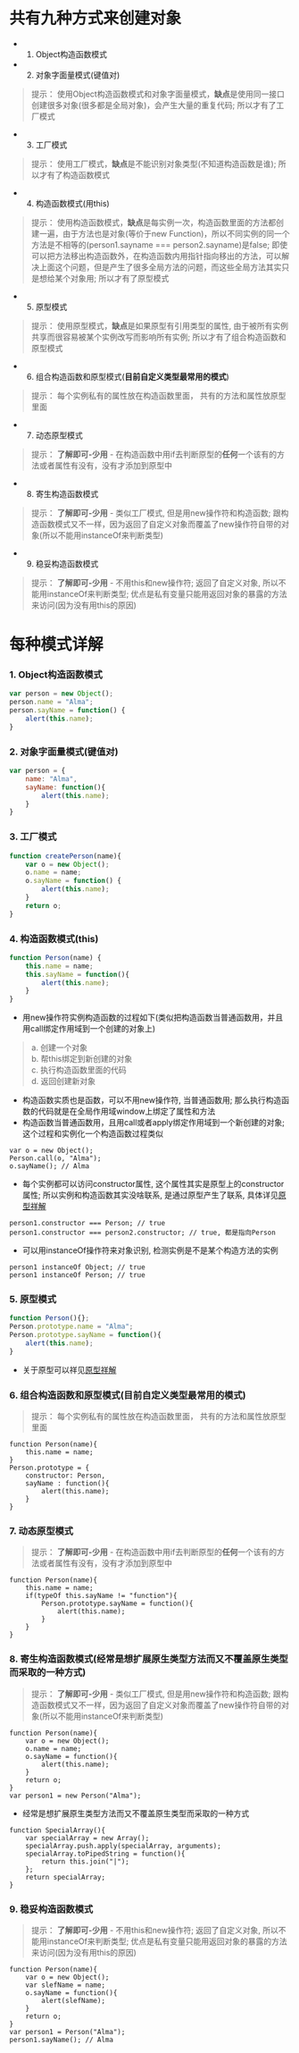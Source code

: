 # 共有九种方式来创建对象
* 1. Object构造函数模式
* 2. 对象字面量模式(键值对)
> 提示： 使用Object构造函数模式和对象字面量模式，**缺点**是使用同一接口创建很多对象(很多都是全局对象)，会产生大量的重复代码; 所以才有了工厂模式
* 3. 工厂模式
> 提示： 使用工厂模式，**缺点**是不能识别对象类型(不知道构造函数是谁); 所以才有了构造函数模式
* 4. 构造函数模式(用this)
> 提示： 使用构造函数模式，**缺点**是每实例一次，构造函数里面的方法都创建一遍，由于方法也是对象(等价于new Function)，所以不同实例的同一个方法是不相等的(person1.sayname === person2.sayname)是false; 即使可以把方法移出构造函数外，在构造函数内用指针指向移出的方法，可以解决上面这个问题，但是产生了很多全局方法的问题，而这些全局方法其实只是想给某个对象用; 所以才有了原型模式
* 5. 原型模式
> 提示： 使用原型模式，**缺点**是如果原型有引用类型的属性, 由于被所有实例共享而很容易被某个实例改写而影响所有实例; 所以才有了组合构造函数和原型模式
* 6. 组合构造函数和原型模式(**目前自定义类型最常用的模式**)
> 提示： 每个实例私有的属性放在构造函数里面， 共有的方法和属性放原型里面
* 7. 动态原型模式
> 提示： **了解即可-少用** - 在构造函数中用if去判断原型的**任何**一个该有的方法或者属性有没有，没有才添加到原型中
* 8. 寄生构造函数模式
> 提示： **了解即可-少用** - 类似工厂模式, 但是用new操作符和构造函数; 跟构造函数模式又不一样，因为返回了自定义对象而覆盖了new操作符自带的对象(所以不能用instanceOf来判断类型)
* 9. 稳妥构造函数模式
> 提示： **了解即可-少用** - 不用this和new操作符; 返回了自定义对象, 所以不能用instanceOf来判断类型; 优点是私有变量只能用返回对象的暴露的方法来访问(因为没有用this的原因)

# 每种模式详解
### 1. Object构造函数模式
```js
var person = new Object();
person.name = "Alma";
person.sayName = function() {
	alert(this.name);
}
```
### 2. 对象字面量模式(键值对)
```js
var person = {
	name: "Alma",
	sayName: function(){
		alert(this.name);
	}
}
```
### 3. 工厂模式
```js
function createPerson(name){
	var o = new Object();
	o.name = name;
	o.sayName = function() {
		alert(this.name);
	}
	return o;
}
```
### 4. 构造函数模式(this)
```js
function Person(name) {
	this.name = name;
	this.sayName = function(){
		alert(this.name);
	}
}
```
* 用new操作符实例构造函数的过程如下(类似把构造函数当普通函数用，并且用call绑定作用域到一个创建的对象上)
> a. 创建一个对象		
> b. 帮this绑定到新创建的对象		
> c. 执行构造函数里面的代码		
> d. 返回创建新对象
* 构造函数实质也是函数，可以不用new操作符, 当普通函数用; 那么执行构造函数的代码就是在全局作用域window上绑定了属性和方法
* 构造函数当普通函数用，且用call或者apply绑定作用域到一个新创建的对象; 这个过程和实例化一个构造函数过程类似
```
var o = new Object();
Person.call(o, "Alma");
o.sayName(); // Alma
```
* 每个实例都可以访问constructor属性, 这个属性其实是原型上的constructor属性; 所以实例和构造函数其实没啥联系, 是通过原型产生了联系, 具体详见[原型祥解](https://github.com/dudulaopo833/JS-Projects/blob/master/JS_Basic_Knowledage/JS_prototype.md)
```
person1.constructor === Person; // true
person1.constructor === person2.constructor; // true, 都是指向Person
```
* 可以用instanceOf操作符来对象识别, 检测实例是不是某个构造方法的实例
```
person1 instanceOf Object; // true
person1 instanceOf Person; // true
```
### 5. 原型模式
```js
function Person(){};
Person.prototype.name = "Alma";
Person.prototype.sayName = function(){
	alert(this.name);
}
```
* 关于原型可以祥见[原型祥解](https://github.com/dudulaopo833/JS-Projects/blob/master/JS_Basic_Knowledage/JS_prototype.md)
### 6. 组合构造函数和原型模式(**目前自定义类型最常用的模式**)
> 提示： 每个实例私有的属性放在构造函数里面， 共有的方法和属性放原型里面
```
function Person(name){
	this.name = name;
}
Person.prototype = {
	constructor: Person,
	sayName : function(){
		alert(this.name);
	}
}
```
### 7. 动态原型模式
> 提示： **了解即可-少用** - 在构造函数中用if去判断原型的**任何**一个该有的方法或者属性有没有，没有才添加到原型中
```
function Person(name){
	this.name = name;
	if(typeOf this.sayName != "function"){
		Person.prototype.sayName = function(){
			alert(this.name);
		}
	}
}
```
### 8. 寄生构造函数模式(经常是想扩展原生类型方法而又不覆盖原生类型而采取的一种方式)
> 提示： **了解即可-少用** - 类似工厂模式, 但是用new操作符和构造函数; 跟构造函数模式又不一样，因为返回了自定义对象而覆盖了new操作符自带的对象(所以不能用instanceOf来判断类型)
```
function Person(name){
	var o = new Object();
	o.name = name;
	o.sayName = function(){
		alert(this.name);
	}
	return o;
}
var person1 = new Person("Alma");
```
* 经常是想扩展原生类型方法而又不覆盖原生类型而采取的一种方式
```
function SpecialArray(){
	var specialArray = new Array();
	specialArray.push.apply(specialArray, arguments);
	specialArray.toPipedString = function(){
		return this.join("|");
	};
	return specialArray;
}
```
### 9. 稳妥构造函数模式
> 提示： **了解即可-少用** - 不用this和new操作符; 返回了自定义对象, 所以不能用instanceOf来判断类型; 优点是私有变量只能用返回对象的暴露的方法来访问(因为没有用this的原因)
```
function Person(name){
	var o = new Object();
	var slefName = name;
	o.sayName = function(){
		alert(slefName);
	}
	return o;
}
var person1 = Person("Alma");
person1.sayName(); // Alma
```

